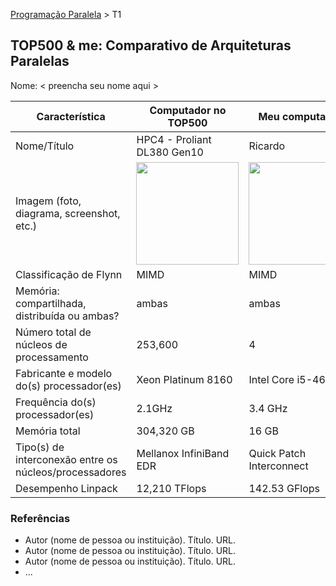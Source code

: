 [Programação Paralela](https://github.com/AndreaInfUFSM/elc139-2018a) > T1

TOP500 & me: Comparativo de Arquiteturas Paralelas
--------------------------------------------------

Nome: < preencha seu nome aqui >

| Característica                                            | Computador no TOP500  | Meu computador  |
| --------------------------------------------------------- | --------------------- | --------------- |
| Nome/Título                                               |    HPC4 - Proliant DL380 Gen10    |      Ricardo       |
| Imagem (foto, diagrama, screenshot, etc.)                 | <img src="https://static.toiimg.com/photo/64973476.cms" width="164"> | <img src="https://images-na.ssl-images-amazon.com/images/I/518pvtz8oJL.jpg" width="164">|
| Classificação de Flynn                                    |          MIMD             |       MIMD          |
| Memória: compartilhada, distribuída ou ambas?             |           ambas            |         ambas        |
| Número total de núcleos de processamento                  |            253,600         |        4         |
| Fabricante e modelo do(s) processador(es)                 |       Xeon Platinum 8160     |       Intel Core i5-4670k          |
| Frequência do(s) processador(es)                          |            2.1GHz           |         3.4 GHz        |
| Memória total                                             |           304,320 GB            |        16 GB         |
| Tipo(s) de interconexão entre os núcleos/processadores    |   Mellanox InfiniBand EDR     |      Quick Patch Interconnect   |
| Desempenho Linpack                                        |          12,210 TFlops             |         142.53 GFlops       |

### Referências
- Autor (nome de pessoa ou instituição). Título. URL.
- Autor (nome de pessoa ou instituição). Título. URL.
- Autor (nome de pessoa ou instituição). Título. URL.
- ...
